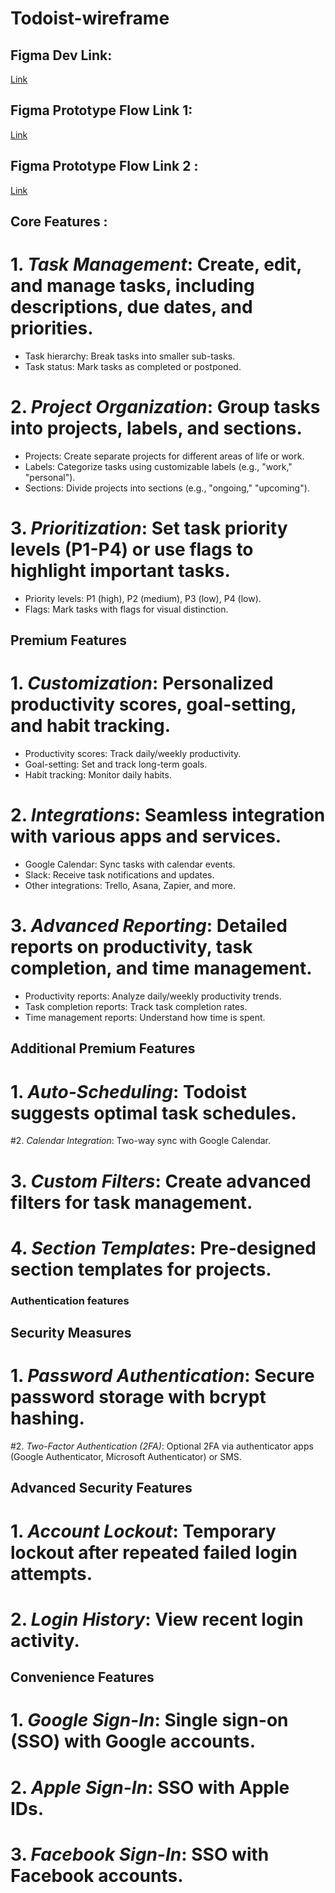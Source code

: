 # Todoist-wireframe

## Figma Dev Link:
   [Link](https://www.figma.com/design/18nZNEiOzcJ6szpcTIodqh/Todoist-wireframe?node-id=6-74&m=dev&t=OZ28PCfFzTI66VBy-1)

## Figma Prototype Flow Link 1: 

[Link](https://www.figma.com/proto/18nZNEiOzcJ6szpcTIodqh/Todoist-wireframe?node-id=0-1&node-type=canvas&viewport=128%2C59%2C0.06&t=mwVjVxwREWrhm6AP-0&scaling=scale-down&content-scaling=fixed&starting-point-node-id=1%3A2)

## Figma Prototype Flow Link 2 :

[Link](https://www.figma.com/proto/18nZNEiOzcJ6szpcTIodqh/Todoist-wireframe?node-id=0-1&node-type=canvas&viewport=154%2C234%2C0.25&t=mHASSqY6j5wlVJdd-0&scaling=scale-down&content-scaling=fixed&starting-point-node-id=55%3A2079&show-proto-sidebar=1)

## Core Features :

# 1. *Task Management*: Create, edit, and manage tasks, including descriptions, due dates, and priorities.
- Task hierarchy: Break tasks into smaller sub-tasks.
- Task status: Mark tasks as completed or postponed.

# 2. *Project Organization*: Group tasks into projects, labels, and sections.
- Projects: Create separate projects for different areas of life or work.
- Labels: Categorize tasks using customizable labels (e.g., "work," "personal").
- Sections: Divide projects into sections (e.g., "ongoing," "upcoming").

# 3. *Prioritization*: Set task priority levels (P1-P4) or use flags to highlight important tasks.
- Priority levels: P1 (high), P2 (medium), P3 (low), P4 (low).
- Flags: Mark tasks with flags for visual distinction.

## Premium Features
# 1. *Customization*: Personalized productivity scores, goal-setting, and habit tracking.
- Productivity scores: Track daily/weekly productivity.
- Goal-setting: Set and track long-term goals.
- Habit tracking: Monitor daily habits.

# 2. *Integrations*: Seamless integration with various apps and services.
- Google Calendar: Sync tasks with calendar events.
- Slack: Receive task notifications and updates.
- Other integrations: Trello, Asana, Zapier, and more.

# 3. *Advanced Reporting*: Detailed reports on productivity, task completion, and time management.
- Productivity reports: Analyze daily/weekly productivity trends.
- Task completion reports: Track task completion rates.
- Time management reports: Understand how time is spent.

## Additional Premium Features
# 1. *Auto-Scheduling*: Todoist suggests optimal task schedules.
#2. *Calendar Integration*: Two-way sync with Google Calendar.
# 3. *Custom Filters*: Create advanced filters for task management.
# 4. *Section Templates*: Pre-designed section templates for projects.

### Authentication features 

## Security Measures
# 1. *Password Authentication*: Secure password       storage with bcrypt hashing.
#2. *Two-Factor Authentication (2FA)*: Optional 2FA via authenticator apps (Google Authenticator, Microsoft Authenticator) or SMS.

## Advanced Security Features
# 1. *Account Lockout*: Temporary lockout after repeated failed login attempts.
# 2. *Login History*: View recent login activity.

## Convenience Features
# 1. *Google Sign-In*: Single sign-on (SSO) with Google accounts.
# 2. *Apple Sign-In*: SSO with Apple IDs.
# 3. *Facebook Sign-In*: SSO with Facebook accounts.

